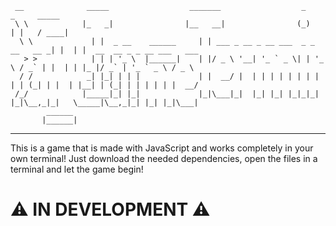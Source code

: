 ```
 __              _____                  _______                  _             _     _____                      
 \ \            |_   _|                |__   __|                (_)           | |   / ____|                     
  \ \             | |  _ __    ______     | | ___ _ __ _ __ ___  _ _ __   __ _| |  | |  __  __ _ _ __ ___   ___ 
   > >            | | | '_ \  |______|    | |/ _ \ '__| '_ ` _ \| | '_ \ / _` | |  | | |_ |/ _` | '_ ` _ \ / _ \
  / /            _| |_| | | |             | |  __/ |  | | | | | | | | | | (_| | |  | |__| | (_| | | | | | |  __/
 /_/            |_____|_| |_|             |_|\___|_|  |_| |_| |_|_|_| |_|\__,_|_|   \_____|\__,_|_| |_| |_|\___|
        ______                                                                                                  
       |______|                                                                                                 

```                                                                                               
---                                                                                                     
                                                                                                     
This is a game that is made with JavaScript and works completely in your own terminal! Just download the needed dependencies, open the files in a terminal and let the game begin!

# **⚠ IN DEVELOPMENT ⚠**
